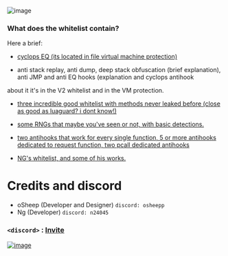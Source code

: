 ![image](https://github.com/oShyyyyy/Salty-whitelist/assets/96142498/c590a9d2-1a7e-4e15-a4ff-927968b42da3)
### What does the whitelist contain? 

Here a brief:

- [cyclops EQ (its located in file virtual machine protection)](https://github.com/oShyyyyy/Salty-whitelist/blob/main/All/Virtual%20Machine%20Security.lua)

- anti stack replay, anti dump, deep stack obfuscation (brief explanation), anti JMP and anti EQ hooks (explanation and cyclops antihook

 about it it's in the V2 whitelist and in the VM protection.
  
- [three incredible good whitelist with methods never leaked before (close as good as luaguard? i dont know!)](https://github.com/oShyyyyy/Salty-whitelist/tree/main/Whitelist)
  
- [some RNGs that maybe you've seen or not, with basic detections.](https://github.com/oShyyyyy/Salty-whitelist/blob/main/All/RNG.lua)
  
- [two antihooks that work for every single function, 5 or more antihooks dedicated to request function, two pcall dedicated antihooks](https://github.com/oShyyyyy/Salty-whitelist/blob/main/All/5star%20ANTIHOOK%20(really%20good%20ones).lua)

- [NG's whitelist, and some of his works.](https://github.com/oShyyyyy/Salty-whitelist/blob/main/NG%20works/Really%20good%20whitelist.lua)

# Credits and discord

- oSheep (Developer and Designer) `discord: osheepp`
- Ng (Developer) `discord: n24045`

### `<discord>` : [Invite](https://discord.gg/QNx8RzvXrH)

[![image](https://github.com/oShyyyyy/Salty-whitelist/assets/96142498/374814d0-ec37-433e-bd6d-5e187e94189f)](https://discord.gg/QNx8RzvXrH)



